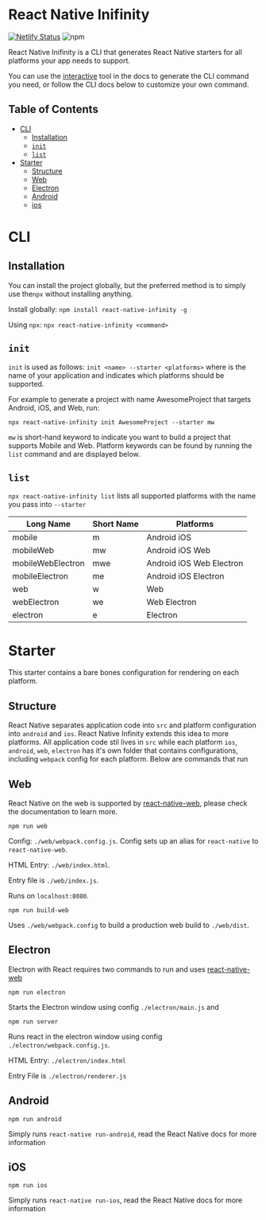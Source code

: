 # React Native Inifinity
[![Netlify Status](https://api.netlify.com/api/v1/badges/671f47a2-1863-4a7e-aaea-d07e8907d816/deploy-status)](https://app.netlify.com/sites/silly-sinoussi-9c57cb/deploys) ![npm](https://img.shields.io/npm/v/react-native-infinity)

React Native Inifinity is a CLI that generates React Native starters for all platforms your app needs to support.

You can use the [interactive](https://www.reactnativeinfinity.com/) tool in the docs to generate the CLI command you need, or follow the CLI docs below to customize your own command. 

## Table of Contents

- [CLI](#cli)
  - [Installation](#installation)
  - [`init`](#init)
  - [`list`](#list)
- [Starter](#starter)
  - [Structure](#structure)
  - [Web](#web)
  - [Electron](#electron)
  - [Android](#android)
  - [ios](#ios)
      


# CLI

## Installation 

You can install the project globally, but the preferred method is to simply use the`npx` without installing anything.

Install globally: `npm install react-native-infinity -g`

Using `npx`: `npx react-native-infinity <command>`

## `init`

`init` is used as follows: `init <name> --starter <platforms>` where <name> is the name of your application and <platforms> indicates which platforms should be supported.

For example to generate a project with name AwesomeProject that targets Android, iOS, and Web, run:

```
npx react-native-infinity init AwesomeProject --starter mw
```
`mw` is short-hand keyword to indicate you want to build a project that supports Mobile and Web. Platform keywords can be found by running the `list` command and are displayed below.

## `list`

`npx react-native-infinity list` lists all supported platforms with the name you pass into `--starter`

| Long Name         | Short Name | Platforms                |
|-------------------|------------|--------------------------|
| mobile            | m          | Android iOS              |
| mobileWeb         | mw         | Android iOS Web          |
| mobileWebElectron | mwe        | Android iOS Web Electron |
| mobileElectron    | me         | Android iOS Electron     |
| web               | w          | Web                      |
| webElectron       | we         | Web Electron             |
| electron          | e          | Electron                 |


# Starter
This starter contains a bare bones configuration for rendering on each platform.

## Structure
React Native separates application code into `src` and platform configuration into `android` and `ios`. React Native Infinity extends this idea to more platforms. All application code stil lives in `src` while each platform `ios`, `android`, `web`, `electron` has it's own folder that contains configurations, including `webpack` config for each platform. Below are commands that run

## Web
React Native on the web is supported by [react-native-web](https://github.com/necolas/react-native-web), please check the documentation to learn more.

```
npm run web
```

Config: `./web/webpack.config.js`. Config sets up an alias for `react-native` to `react-native-web`.

HTML Entry: `./web/index.html`. 

Entry file is `./web/index.js`.

Runs on `localhost:8080`.



```
npm run build-web
```
Uses `./web/webpack.config` to build a production web build to `./web/dist`.

## Electron
Electron with React requires two commands to run and uses [react-native-web](https://github.com/necolas/react-native-web)

```
npm run electron
``` 
Starts the Electron window using config `./electron/main.js` and 

```
npm run server
``` 
Runs react in the electron window using config `./electron/webpack.config.js`.

HTML Entry: `./electron/index.html`

Entry File is `./electron/renderer.js`


## Android
```
npm run android
```
Simply runs `react-native run-android`, read the React Native docs for more information

## iOS
```
npm run ios
```
Simply runs `react-native run-ios`, read the React Native docs for more information



